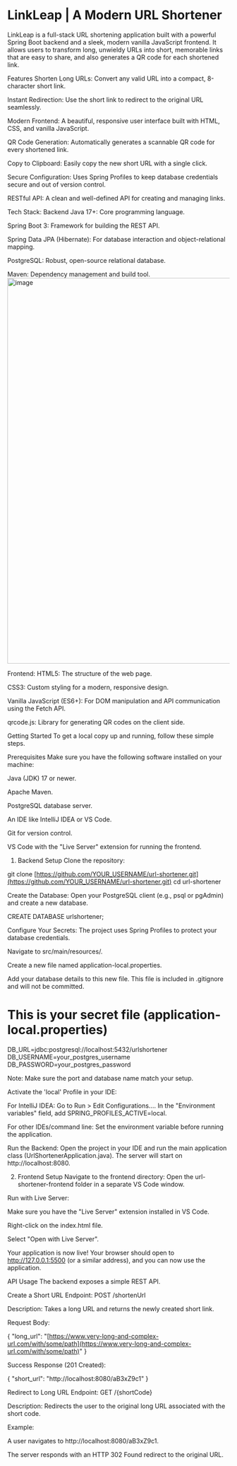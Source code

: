 # **LinkLeap | A Modern URL Shortener**


LinkLeap is a full-stack URL shortening application built with a powerful Spring Boot backend and a sleek, modern vanilla JavaScript frontend. It allows users to transform long, unwieldy URLs into short, memorable links that are easy to share, and also generates a QR code for each shortened link.

Features
Shorten Long URLs: Convert any valid URL into a compact, 8-character short link.

Instant Redirection: Use the short link to redirect to the original URL seamlessly.

Modern Frontend: A beautiful, responsive user interface built with HTML, CSS, and vanilla JavaScript.

QR Code Generation: Automatically generates a scannable QR code for every shortened link.

Copy to Clipboard: Easily copy the new short URL with a single click.

Secure Configuration: Uses Spring Profiles to keep database credentials secure and out of version control.

RESTful API: A clean and well-defined API for creating and managing links.

Tech Stack:
Backend
Java 17+: Core programming language.

Spring Boot 3: Framework for building the REST API.

Spring Data JPA (Hibernate): For database interaction and object-relational mapping.

PostgreSQL: Robust, open-source relational database.

Maven: Dependency management and build tool.
<img width="1905" height="873" alt="image" src="https://github.com/user-attachments/assets/a7874c6c-9644-4409-ad68-5e223130459a" />

Frontend:
HTML5: The structure of the web page.

CSS3: Custom styling for a modern, responsive design.

Vanilla JavaScript (ES6+): For DOM manipulation and API communication using the Fetch API.

qrcode.js: Library for generating QR codes on the client side.

Getting Started
To get a local copy up and running, follow these simple steps.

Prerequisites
Make sure you have the following software installed on your machine:

Java (JDK) 17 or newer.

Apache Maven.

PostgreSQL database server.

An IDE like IntelliJ IDEA or VS Code.

Git for version control.

VS Code with the "Live Server" extension for running the frontend.

1. Backend Setup
Clone the repository:

git clone [https://github.com/YOUR_USERNAME/url-shortener.git](https://github.com/YOUR_USERNAME/url-shortener.git)
cd url-shortener

Create the Database:
Open your PostgreSQL client (e.g., psql or pgAdmin) and create a new database.

CREATE DATABASE urlshortener;

Configure Your Secrets:
The project uses Spring Profiles to protect your database credentials.

Navigate to src/main/resources/.

Create a new file named application-local.properties.

Add your database details to this new file. This file is included in .gitignore and will not be committed.

# This is your secret file (application-local.properties)
DB_URL=jdbc:postgresql://localhost:5432/urlshortener
DB_USERNAME=your_postgres_username
DB_PASSWORD=your_postgres_password

Note: Make sure the port and database name match your setup.

Activate the 'local' Profile in your IDE:

For IntelliJ IDEA: Go to Run > Edit Configurations.... In the "Environment variables" field, add SPRING_PROFILES_ACTIVE=local.

For other IDEs/command line: Set the environment variable before running the application.

Run the Backend:
Open the project in your IDE and run the main application class (UrlShortenerApplication.java). The server will start on http://localhost:8080.

2. Frontend Setup
Navigate to the frontend directory:
Open the url-shortener-frontend folder in a separate VS Code window.

Run with Live Server:

Make sure you have the "Live Server" extension installed in VS Code.

Right-click on the index.html file.

Select "Open with Live Server".

Your application is now live! Your browser should open to http://127.0.0.1:5500 (or a similar address), and you can now use the application.

API Usage
The backend exposes a simple REST API.

Create a Short URL
Endpoint: POST /shortenUrl

Description: Takes a long URL and returns the newly created short link.

Request Body:

{
    "long_url": "[https://www.very-long-and-complex-url.com/with/some/path](https://www.very-long-and-complex-url.com/with/some/path)"
}

Success Response (201 Created):

{
    "short_url": "http://localhost:8080/aB3xZ9c1"
}

Redirect to Long URL
Endpoint: GET /{shortCode}

Description: Redirects the user to the original long URL associated with the short code.

Example:

A user navigates to http://localhost:8080/aB3xZ9c1.

The server responds with an HTTP 302 Found redirect to the original URL.
